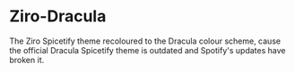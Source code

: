 # Ziro-Dracula
The Ziro Spicetify theme recoloured to the Dracula colour scheme, cause the official Dracula Spicetify theme is outdated and Spotify's updates have broken it.
